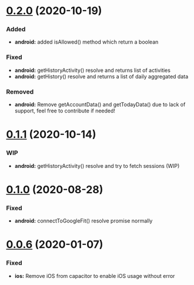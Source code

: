 # [0.2.0](https://github.com/Ad-Scientiam/capacitor-google-fit/compare/v0.1.1...v0.2.0) (2020-10-19)

### Added

* **android:** added isAllowed() method which return a boolean

### Fixed

* **android:** getHistoryActivity() resolve and returns list of activities
* **android:** getHistory() resolve and returns a list of daily aggregated data

### Removed

* **android:** Remove getAccountData() and getTodayData() due to lack of support, feel free to contribute if needed!

# [0.1.1](https://github.com/Ad-Scientiam/capacitor-google-fit/compare/v0.1.0...v0.1.1) (2020-10-14)

### WIP

* **android:** getHistoryActivity() resolve and try to fetch sessions (WIP)

# [0.1.0](https://github.com/Ad-Scientiam/capacitor-google-fit/compare/v0.0.6...v0.1.0) (2020-08-28)

### Fixed

* **android:** connectToGoogleFit() resolve promise normally

# [0.0.6](https://github.com/Ad-Scientiam/capacitor-google-fit/compare/v0.0.5...v0.0.6) (2020-01-07)

### Fixed

* **ios:** Remove iOS from capacitor to enable iOS usage without error